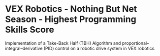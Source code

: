 # VEX Robotics - Nothing But Net Season - Highest Programming Skills Score

Implementation of a Take-Back Half (TBH) Algorithm and proportional–integral–derivative (PID) control on a robotic drive system in VEX robotics. 